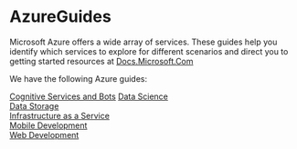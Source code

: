 # AzureGuides
Microsoft Azure offers a wide array of services. These guides help you identify which services to explore for different scenarios and direct you to getting started resources at [Docs.Microsoft.Com](https://docs.microsoft.com/en-ca/azure/)

We have the following Azure guides:

[Cognitive Services and Bots](CognitiveServices.md)
[Data Science](DataScience.md)  
[Data Storage](DataStorage.md)  
[Infrastructure as a Service](IaaS.md)   
[Mobile Development](MobileDevelopment.md)  
[Web Development](WebDevelopment.md)  

